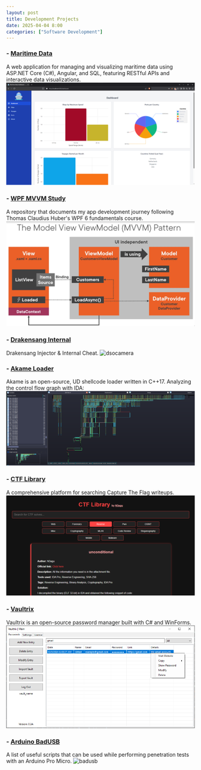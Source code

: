 ```yaml
---
layout: post
title: Development Projects
date: 2025-04-04 8:00
categories: ["Software Development"]
---
```


### - [Maritime Data](https://github.com/N3agu/MaritimeData)
A web application for managing and visualizing maritime data using ASP.NET Core (C#), Angular, and SQL, featuring RESTful APIs and interactive data visualizations.
![mvvm](https://raw.githubusercontent.com/N3agu/MaritimeData/refs/heads/main/Images/Dashboard.png)
### - [WPF MVVM Study](https://github.com/N3agu/WPF-MVVM-Study)
A repository that documents my app development journey following Thomas Claudius Huber's WPF 6 fundamentals course.
![mvvm](https://raw.githubusercontent.com/N3agu/WPF-MVVM-Study/refs/heads/main/Images/MVVMPattern.png)
### - [Drakensang Internal](https://github.com/N3agu/Drakensang-Internal)
Drakensang Injector & Internal Cheat.
![dsocamera](https://raw.githubusercontent.com/N3agu/Drakensang-Internal/main/images/menu.png)
### - [Akame Loader](https://github.com/N3agu/Akame-Loader)
Akame is an open-source, UD shellcode loader written in C++17.
Analyzing the control flow graph with IDA:
![ida](https://raw.githubusercontent.com/N3agu/Akame-Loader/main/Images/graph.png)
### - [CTF Library](https://n3agu.github.io/CTF-Library/)
A comprehensive platform for searching Capture The Flag writeups.
![badusb](https://raw.githubusercontent.com/N3agu/CTF-Library/refs/heads/main/images/screenshot.png)
### - [Vaultrix](https://github.com/N3agu/Vaultrix)
Vaultrix is an open-source password manager built with C# and WinForms.
![vaultrix](https://raw.githubusercontent.com/N3agu/Vaultrix/refs/heads/main/Images/Main.png)
### - [Arduino BadUSB](https://github.com/N3agu/Arduino-BadUSB)
A list of useful scripts that can be used while performing penetration tests with an Arduino Pro Micro.
![badusb](https://habrastorage.org/getpro/habr/upload_files/9ba/219/b64/9ba219b646f2945bde6dad0a1148a7ab.jpeg)
